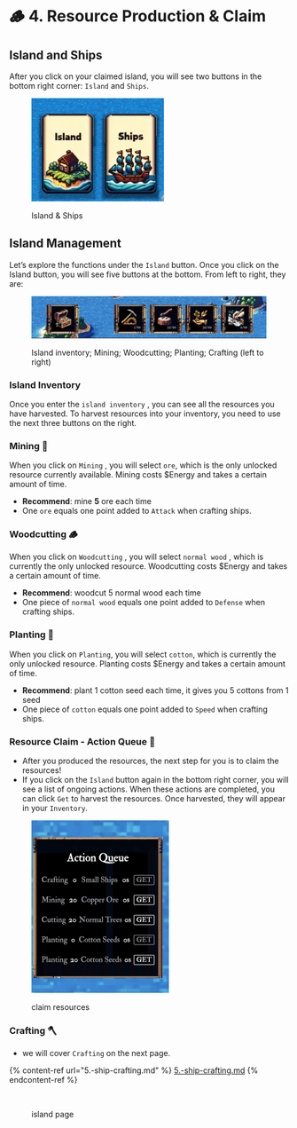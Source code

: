 # 🪵 4. Resource Production & Claim

## Island and Ships

After you click on your claimed island, you will see two buttons in the bottom right corner: `Island` and `Ships`.

<figure><img src="../.gitbook/assets/image (3).png" alt=""><figcaption><p>Island &#x26; Ships</p></figcaption></figure>

## Island Management

Let’s explore the functions under the `Island` button. Once you click on the Island button, you will see five buttons at the bottom. From left to right, they are:

<figure><img src="../.gitbook/assets/Screenshot 2024-08-24 at 19.50.23.png" alt=""><figcaption><p>Island inventory; Mining; Woodcutting; Planting; Crafting (left to right)</p></figcaption></figure>

### Island Inventory

Once you enter the `island inventory` , you can see all the resources you have harvested. To harvest resources into your inventory, you need to use the next three buttons on the right.

### Mining 🧺

When you click on `Mining` , you will select `ore`, which is the only unlocked resource currently available. Mining costs $Energy and takes a certain amount of time.

* **Recommend**: mine **5** ore each time
* One `ore` equals one point added to `Attack` when crafting ships.

### Woodcutting 🪵

When you click on `Woodcutting` , you will select  `normal wood` , which is currently the only unlocked resource. Woodcutting costs $Energy and takes a certain amount of time.

* **Recommend**: woodcut 5 normal wood each time
* One piece of `normal wood` equals one point added to `Defense` when crafting ships.

### Planting 🌾

When you click on `Planting`, you will select `cotton`, which is currently the only unlocked resource. Planting costs $Energy and takes a certain amount of time.

* **Recommend**: plant 1 cotton seed each time, it gives you 5 cottons from 1 seed
* One piece of `cotton` equals one point added to `Speed` when crafting ships.

### Resource Claim - Action Queue 🫴

* After you produced the resources, the next step for you is to claim the resources!
* If you click on the `Island` button again in the bottom right corner, you will see a list of ongoing actions. When these actions are completed, you can click `Get` to harvest the resources. Once harvested, they will appear in your `Inventory`.

<figure><img src="../.gitbook/assets/image (6).png" alt="" width="248"><figcaption><p>claim resources</p></figcaption></figure>

### Crafting 🪓

* we will cover `Crafting` on the next page.&#x20;

{% content-ref url="5.-ship-crafting.md" %}
[5.-ship-crafting.md](5.-ship-crafting.md)
{% endcontent-ref %}

<figure><img src="../.gitbook/assets/Screenshot 2024-04-13 at 15.56.47.png" alt=""><figcaption><p>island page</p></figcaption></figure>

